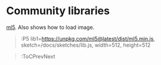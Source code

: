 # Community libraries

[ml5](https://learn.ml5js.org/#/reference/facemesh?id=examples). Also shows how to load image.

> :P5 lib1=https://unpkg.com/ml5@latest/dist/ml5.min.js, sketch=/docs/sketches/lib.js, width=512, height=512

> :ToCPrevNext